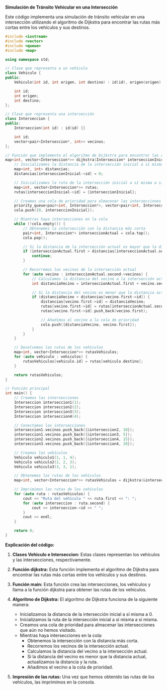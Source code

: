 **Simulación de Tránsito Vehicular en una Intersección**

Este código implementa una simulación de tránsito vehicular en una intersección utilizando el algoritmo de Dijkstra para encontrar las rutas más cortas entre los vehículos y sus destinos.

```c++
#include <iostream>
#include <vector>
#include <queue>
#include <map>

using namespace std;

// Clase que representa a un vehículo
class Vehiculo {
public:
    Vehiculo(int id, int origen, int destino) : id(id), origen(origen), destino(destino) {}

    int id;
    int origen;
    int destino;
};

// Clase que representa una intersección
class Interseccion {
public:
    Interseccion(int id) : id(id) {}

    int id;
    vector<pair<Interseccion*, int>> vecinos;
};

// Función que implementa el algoritmo de Dijkstra para encontrar las rutas más cortas entre los vehículos y sus destinos
map<int, vector<Interseccion*>> dijkstra(Interseccion* interseccionInicial, vector<Vehiculo>& vehiculos) {
    // Inicializamos la distancia de la intersección inicial a sí misma a 0
    map<int, int> distancias;
    distancias[interseccionInicial->id] = 0;

    // Inicializamos la ruta de la intersección inicial a sí misma a sí misma
    map<int, vector<Interseccion*>> rutas;
    rutas[interseccionInicial->id] = {interseccionInicial};

    // Creamos una cola de prioridad para almacenar las intersecciones que aún no hemos visitado
    priority_queue<pair<int, Interseccion*>, vector<pair<int, Interseccion*>>, greater<pair<int, Interseccion*>>> cola;
    cola.push({0, interseccionInicial});

    // Mientras haya intersecciones en la cola
    while (!cola.empty()) {
        // Obtenemos la intersección con la distancia más corta
        pair<int, Interseccion*> interseccionActual = cola.top();
        cola.pop();

        // Si la distancia de la intersección actual es mayor que la distancia mínima ya encontrada, la ignoramos
        if (interseccionActual.first > distancias[interseccionActual.second->id]) {
            continue;
        }

        // Recorremos los vecinos de la intersección actual
        for (auto vecino : interseccionActual.second->vecinos) {
            // Calculamos la distancia del vecino a la intersección actual
            int distanciaVecino = interseccionActual.first + vecino.second;

            // Si la distancia del vecino es menor que la distancia actual, actualizamos la distancia y la ruta
            if (distanciaVecino < distancias[vecino.first->id]) {
                distancias[vecino.first->id] = distanciaVecino;
                rutas[vecino.first->id] = rutas[interseccionActual.second->id];
                rutas[vecino.first->id].push_back(vecino.first);

                // Añadimos el vecino a la cola de prioridad
                cola.push({distanciaVecino, vecino.first});
            }
        }
    }

    // Devolvemos las rutas de los vehículos
    map<int, vector<Interseccion*>> rutasVehiculos;
    for (auto vehiculo : vehiculos) {
        rutasVehiculos[vehiculo.id] = rutas[vehiculo.destino];
    }

    return rutasVehiculos;
}

// Función principal
int main() {
    // Creamos las intersecciones
    Interseccion interseccion1(1);
    Interseccion interseccion2(2);
    Interseccion interseccion3(3);
    Interseccion interseccion4(4);

    // Conectamos las intersecciones
    interseccion1.vecinos.push_back({&interseccion2, 10});
    interseccion1.vecinos.push_back({&interseccion3, 5});
    interseccion2.vecinos.push_back({&interseccion4, 15});
    interseccion3.vecinos.push_back({&interseccion4, 20});

    // Creamos los vehículos
    Vehiculo vehiculo1(1, 1, 4);
    Vehiculo vehiculo2(2, 2, 3);
    Vehiculo vehiculo3(3, 3, 1);

    // Obtenemos las rutas de los vehículos
    map<int, vector<Interseccion*>> rutasVehiculos = dijkstra(&interseccion1, {vehiculo1, vehiculo2, vehiculo3});

    // Imprimimos las rutas de los vehículos
    for (auto ruta : rutasVehiculos) {
        cout << "Ruta del vehículo " << ruta.first << ": ";
        for (auto interseccion : ruta.second) {
            cout << interseccion->id << " ";
        }
        cout << endl;
    }

    return 0;
}
```

**Explicación del código:**

1. **Clases Vehiculo e Interseccion:** Estas clases representan los vehículos y las intersecciones, respectivamente.

2. **Función dijkstra:** Esta función implementa el algoritmo de Dijkstra para encontrar las rutas más cortas entre los vehículos y sus destinos.

3. **Función main:** Esta función crea las intersecciones, los vehículos y llama a la función dijkstra para obtener las rutas de los vehículos.

4. **Algoritmo de Dijkstra:** El algoritmo de Dijkstra funciona de la siguiente manera:

   - Inicializamos la distancia de la intersección inicial a sí misma a 0.
   - Inicializamos la ruta de la intersección inicial a sí misma a sí misma.
   - Creamos una cola de prioridad para almacenar las intersecciones que aún no hemos visitado.
   - Mientras haya intersecciones en la cola:
     - Obtenemos la intersección con la distancia más corta.
     - Recorremos los vecinos de la intersección actual.
     - Calculamos la distancia del vecino a la intersección actual.
     - Si la distancia del vecino es menor que la distancia actual, actualizamos la distancia y la ruta.
     - Añadimos el vecino a la cola de prioridad.

5. **Impresión de las rutas:** Una vez que hemos obtenido las rutas de los vehículos, las imprimimos en la consola.